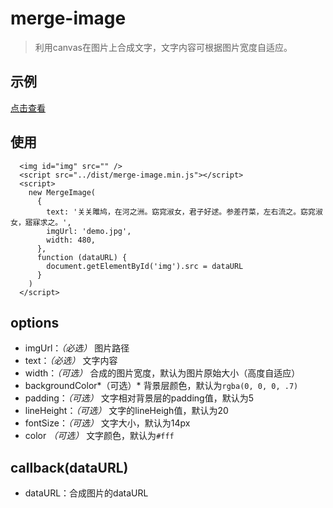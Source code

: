 # merge-image

> 利用canvas在图片上合成文字，文字内容可根据图片宽度自适应。

## 示例

[点击查看](http://youngluo.github.io/merge-image/example)

## 使用

  ```
    <img id="img" src="" />
    <script src="../dist/merge-image.min.js"></script>
    <script>
      new MergeImage(
        {
          text: '关关雎鸠，在河之洲。窈窕淑女，君子好逑。参差荇菜，左右流之。窈窕淑女，寤寐求之。',
          imgUrl: 'demo.jpg',
          width: 480,
        },
        function (dataURL) {
          document.getElementById('img').src = dataURL
        }
      )
    </script>
  ```

## options

* imgUrl：*（必选）* 图片路径
* text：*（必选）* 文字内容
* width：*（可选）* 合成的图片宽度，默认为图片原始大小（高度自适应）
* backgroundColor*（可选）* 背景层颜色，默认为`rgba(0, 0, 0, .7)`
* padding：*（可选）* 文字相对背景层的padding值，默认为5
* lineHeight：*（可选）* 文字的lineHeigh值，默认为20
* fontSize：*（可选）* 文字大小，默认为14px
* color *（可选）* 文字颜色，默认为`#fff`

## callback(dataURL)
  * dataURL：合成图片的dataURL
